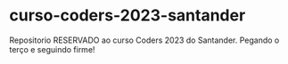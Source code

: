 # curso-coders-2023-santander
Repositorio RESERVADO ao curso Coders 2023 do Santander. Pegando o terço e seguindo firme!
